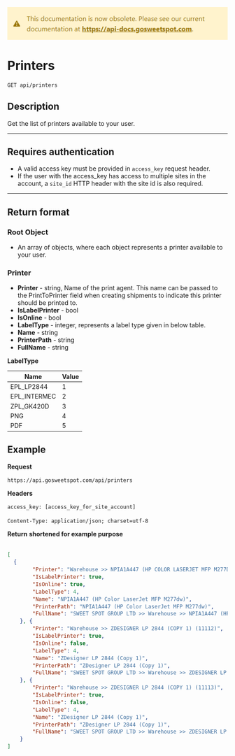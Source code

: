 [![](../obsolete-banner.png)](https://api-docs.gosweetspot.com/)

# Printers

    GET api/printers

## Description
Get the list of printers available to your user.

***

## Requires authentication
* A valid access key must be provided in `access_key` request header.
* If the user with the access_key has access to multiple sites in the account, a `site_id` HTTP header with the site id is also required.

***

## Return format
### Root Object
- An array of objects, where each object represents a printer available to your user.

### Printer
- **Printer** - string, Name of the print agent. This name can be passed to the PrintToPrinter field when creating shipments to indicate this printer should be printed to.
- **IsLabelPrinter** - bool
- **IsOnline** - bool
- **LabelType** - integer, represents a label type given in below table.
- **Name** - string
- **PrinterPath** - string
- **FullName** - string

**LabelType**

| Name | Value |
| ------ | ------ |
| EPL_LP2844 | 1 |
| EPL_INTERMEC | 2 |
| ZPL_GK420D | 3 |
| PNG | 4 |
| PDF | 5 |

## Example
**Request**

    https://api.gosweetspot.com/api/printers

**Headers**

    access_key: [access_key_for_site_account]
    
    Content-Type: application/json; charset=utf-8

**Return** __shortened for example purpose__
``` json

[
  {
		"Printer": "Warehouse >> NPIA1A447 (HP COLOR LASERJET MFP M277DW) (11111)",
		"IsLabelPrinter": true,
		"IsOnline": true,
		"LabelType": 4,
		"Name": "NPIA1A447 (HP Color LaserJet MFP M277dw)",
		"PrinterPath": "NPIA1A447 (HP Color LaserJet MFP M277dw)",
		"FullName": "SWEET SPOT GROUP LTD >> Warehouse >> NPIA1A447 (HP COLOR LASERJET MFP M277DW) (11111)"
	}, {
		"Printer": "Warehouse >> ZDESIGNER LP 2844 (COPY 1) (11112)",
		"IsLabelPrinter": true,
		"IsOnline": false,
		"LabelType": 4,
		"Name": "ZDesigner LP 2844 (Copy 1)",
		"PrinterPath": "ZDesigner LP 2844 (Copy 1)",
		"FullName": "SWEET SPOT GROUP LTD >> Warehouse >> ZDESIGNER LP 2844 (COPY 1) (11112)"
	}, {
		"Printer": "Warehouse >> ZDESIGNER LP 2844 (COPY 1) (11113)",
		"IsLabelPrinter": true,
		"IsOnline": false,
		"LabelType": 4,
		"Name": "ZDesigner LP 2844 (Copy 1)",
		"PrinterPath": "ZDesigner LP 2844 (Copy 1)",
		"FullName": "SWEET SPOT GROUP LTD >> Warehouse >> ZDESIGNER LP 2844 (COPY 1) (11113)"
	}
]


```
